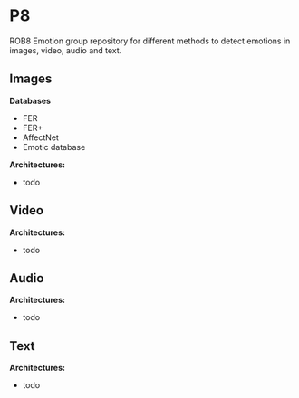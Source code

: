 # P8

ROB8 Emotion group repository for different methods to detect emotions in images, video, audio and text.

## Images

**Databases**

* FER
* FER+
* AffectNet
* Emotic database

**Architectures:**

* todo


## Video

**Architectures:**

* todo


## Audio

**Architectures:**

* todo


## Text

**Architectures:**
* todo

